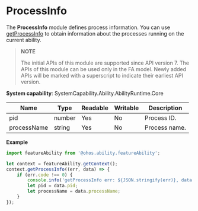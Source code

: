 # ProcessInfo

The **ProcessInfo** module defines process information. You can use [getProcessInfo](js-apis-inner-app-context.md#contextgetprocessinfo7) to obtain information about the processes running on the current ability.

> **NOTE**
> 
> The initial APIs of this module are supported since API version 7. The APIs of this module can be used only in the FA model. Newly added APIs will be marked with a superscript to indicate their earliest API version.

**System capability**: SystemCapability.Ability.AbilityRuntime.Core

| Name| Type| Readable| Writable| Description|
| -------- | -------- | -------- | -------- | -------- |
| pid | number | Yes| No| Process ID.|
| processName | string | Yes| No| Process name.|

**Example**
```ts
import featureAbility from '@ohos.ability.featureAbility';

let context = featureAbility.getContext();
context.getProcessInfo((err, data) => {
    if (err.code !== 0) {
        console.info('getProcessInfo err: ${JSON.stringify(err)}, data: ${JSON.stringify(data)}');
        let pid = data.pid;
        let processName = data.processName;
    }
});
```
